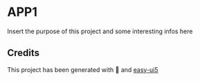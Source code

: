# APP1

Insert the purpose of this project and some interesting infos here

## Credits

This project has been generated with 💙 and [easy-ui5](https://github.com/SAP)
